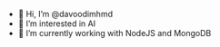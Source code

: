 - 👋 Hi, I’m @davoodimhmd
- 👀 I’m interested in AI
- 🌱 I’m currently working with NodeJS and MongoDB


<!---
davoodimhmd/davoodimhmd is a ✨ special ✨ repository because its `README.md` (this file) appears on your GitHub profile.
You can click the Preview link to take a look at your changes.
--->
